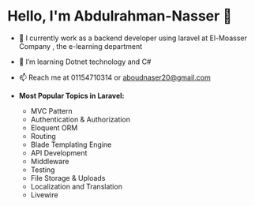 # Hello, I'm Abdulrahman-Nasser 👋
- 🔭 I currently work as a backend developer using laravel at El-Moasser Company , the e-learning department
- 🌱 I’m learning Dotnet technology and C#
- 📫 Reach me at 01154710314 or aboudnaser20@gmail.com


- **Most Popular Topics in Laravel:**
  - MVC Pattern 
  - Authentication & Authorization
  - Eloquent ORM
  - Routing
  - Blade Templating Engine
  - API Development
  - Middleware
  - Testing
  - File Storage & Uploads
  - Localization and Translation
  - Livewire

